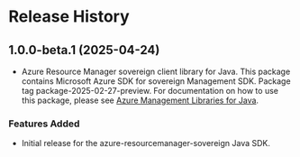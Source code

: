 # Release History

## 1.0.0-beta.1 (2025-04-24)

- Azure Resource Manager sovereign client library for Java. This package contains Microsoft Azure SDK for sovereign Management SDK.  Package tag package-2025-02-27-preview. For documentation on how to use this package, please see [Azure Management Libraries for Java](https://aka.ms/azsdk/java/mgmt).
### Features Added

- Initial release for the azure-resourcemanager-sovereign Java SDK.
